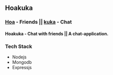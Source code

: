 ## Hoakuka
### [Hoa](https://translate.google.co.in/?rlz=1C1CHBF_enIN726IN726&biw=1366&bih=672&um=1&ie=UTF-8&hl=en&client=tw-ob#en/haw/friends) - Friends || [kuka](https://translate.google.co.in/?rlz=1C1CHBF_enIN726IN726&biw=1366&bih=672&um=1&ie=UTF-8&hl=en&client=tw-ob#en/haw/chat) - Chat
#### Hoakuka - Chat with friends || A chat-application.

### Tech Stack
- Nodejs
- Mongodb
- Expressjs
